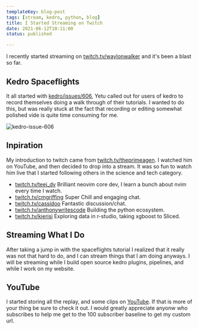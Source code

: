 ```yaml
---
templateKey: blog-post
tags: [stream, kedro, python, blog]
title: I Started Streaming on Twitch
date: 2021-06-12T10:11:00
status: published

---
```


I recently started streaming on
[twitch.tv/waylonwalker](https://www.twitch.tv/waylonwalker) and it's been a
blast so far.

## Kedro Spaceflights

It all started with
[kedro/issues/606](https://github.com/quantumblacklabs/kedro/issues/606), Yetu
called out for users of kedro to record themselves doing a walk through of
their tutorials.  I wanted to do this, but was really stuck at the fact that
recording or editing somewhat polished vide is quite time consuming for me.

![kedro-issue-606](https://images.waylonwalker.com/kedro-issue-606.png)

## Inpiration

My introduction to twitch came from
[twitch.tv/theprimeagen](https://twitch.tv/theprimeagen). I watched him on
YouTube, and then decided to drop into a stream.  It was so fun to watch him
live that I started following others in the science and tech category.

* [twitch.tv/teej_dv](https://www.twitch.tv/teej_dv) Brilliant neovim core dev, I learn a bunch about nvim every time I watch.
* [twitch.tv/cmgriffing](https://www.twitch.tv/cmgriffing) Super Chill and engaging chat.
* [twitch.tv/cassidoo](https://www.twitch.tv/cassidoo) Fantastic discussion/chat.
* [twitch.tv/anthonywritescode](https://www.twitch.tv/anthonywritescode) Building the python ecosystem.
* [twitch.tv/kierisi](https://www.twitch.tv/kierisi) Exploring data in r-studio, taking xgboost to Sliced.

## Streaming What I Do

After taking a jump in with the spaceflights tutorial I realized that it really
was not that hard to do, and I can stream things that I am doing anyways.  I
will be streaming while I build open source kedro plugins, pipelines, and while
I work on my website.

## YouTube

I started storing all the replay, and some clips on
[YouTube](https://www.youtube.com/channel/UChoRUssc5HoO-xQ9hUKZ1mA).  If that
is more of your thing be sure to check it out.  I would greatly appreciate
anyonw who subscribes to help me get to the 100 subscriber baseline to get my
custom url.
